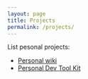 ```yaml
---
layout: page
title: Projects
permalink: /projects/
---
```


List pesonal projects:

- [Personal wiki](https://github.com/kkfnui/kkfnui.github.io/wiki)
- [Personal Dev Tool Kit](https://github.com/kkfnui/ToolKit)
    
